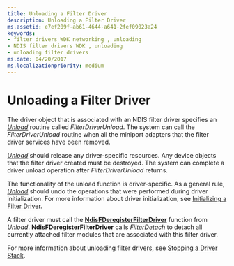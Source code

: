 ```yaml
---
title: Unloading a Filter Driver
description: Unloading a Filter Driver
ms.assetid: e7ef209f-ab61-4644-a641-2fef09023a24
keywords:
- filter drivers WDK networking , unloading
- NDIS filter drivers WDK , unloading
- unloading filter drivers
ms.date: 04/20/2017
ms.localizationpriority: medium
---
```


# Unloading a Filter Driver





The driver object that is associated with an NDIS filter driver specifies an [*Unload*](https://docs.microsoft.com/windows-hardware/drivers/ddi/wdm/nc-wdm-driver_unload) routine called *FilterDriverUnload*. The system can call the *FilterDriverUnload* routine when all the miniport adapters that the filter driver services have been removed.

[*Unload*](https://docs.microsoft.com/windows-hardware/drivers/ddi/wdm/nc-wdm-driver_unload) should release any driver-specific resources. Any device objects that the filter driver created must be destroyed. The system can complete a driver unload operation after *FilterDriverUnload* returns.

The functionality of the unload function is driver-specific. As a general rule, [*Unload*](https://docs.microsoft.com/windows-hardware/drivers/ddi/wdm/nc-wdm-driver_unload) should undo the operations that were performed during driver initialization. For more information about driver initialization, see [Initializing a Filter Driver](initializing-a-filter-driver.md).

A filter driver must call the [**NdisFDeregisterFilterDriver**](https://docs.microsoft.com/windows-hardware/drivers/ddi/ndis/nf-ndis-ndisfderegisterfilterdriver) function from [*Unload*](https://docs.microsoft.com/windows-hardware/drivers/ddi/wdm/nc-wdm-driver_unload). **NdisFDeregisterFilterDriver** calls [*FilterDetach*](https://docs.microsoft.com/windows-hardware/drivers/ddi/ndis/nc-ndis-filter_detach) to detach all currently attached filter modules that are associated with this filter driver.

For more information about unloading filter drivers, see [Stopping a Driver Stack](stopping-a-driver-stack.md).
